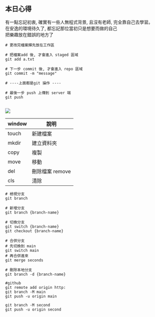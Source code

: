 ## 本日心得   
有一點忘記初衷, 確實有一些人無程式背景, 且沒有老師, 完全靠自己去學習。   
在安逸的環境待久了, 都忘記那位當初只是想要而做的自己   
把樂趣放在錯誤的地方了   

```
# 更改完檔案輝先放在工作區

# 把檔案add 後, 才會進入 staged 區域   
git add a.txt

# 下一步 commit 後, 才會進入 repo 區域
git commit -m "message"

# ----上面都是git 操作 ----

# 最後一步 push 上傳到 server 端   
git push 


```

![](https://i.imgur.com/iYbhwu4.png)

| window | 說明 |
| -----|------|
| touch | 新建檔案 |
| mkdir | 建立資料夾 |
| copy | 複製 |
| move | 移動 |
| del | 刪除檔案 remove |
| cls | 清除 |


```bash=
# 檢視分支
git branch

# 新增分支
git branch {branch-name}

# 切換分支
git switch {branch-name}
git checkout {branch-name}

# 合併分支
# 先切換到 main
git switch main
# 再合併進來
git merge seconds

# 刪除本地分支
git branch -d {branch-name}

#github
git remote add origin http:
git branch -M main
git push -u origin main

git branch -M second
git push -u origin second
```
